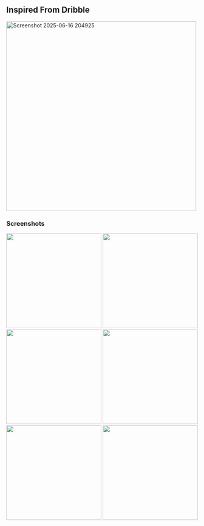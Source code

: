 
## Inspired From Dribble
<img width="500"  alt="Screenshot 2025-06-16 204925" src="https://github.com/user-attachments/assets/e2634234-2e2b-4ead-8560-6972f5b50d24" />

### Screenshots

<p align="baseline">
  <img height="250" src="https://github.com/user-attachments/assets/1c9d0262-5c9c-4f13-993d-4937cb356ff8" />
  <img height="250" src="https://github.com/user-attachments/assets/ab0a8116-ad31-4809-8fb5-3d8d8f96c737" />
  <img height="250" src="https://github.com/user-attachments/assets/6a6a5857-923f-41b1-a558-907e77e2202b" />
  <img height="250" src="https://github.com/user-attachments/assets/59d987b7-6d27-4c80-9a86-875b12309cf0" />
  <img height="250" src="https://github.com/user-attachments/assets/917daa65-e97a-41e0-9abd-36b8af4cd348" />
  <img height="250" src="https://github.com/user-attachments/assets/dd7210bd-c548-4378-b240-e6accc9acdbf" />
</p>


